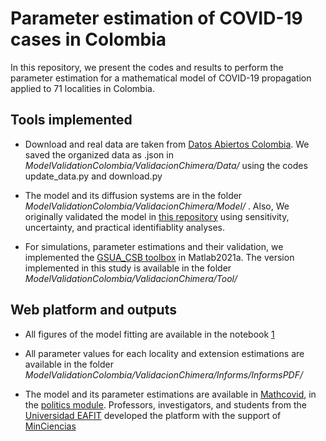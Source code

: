 # Parameter estimation of COVID-19 cases in Colombia

In this repository, we present the codes and results to perform the parameter estimation for a mathematical model of COVID-19 propagation applied to 71 localities in Colombia.

## Tools implemented

* Download and real data are taken from [Datos Abiertos Colombia](https://www.datos.gov.co/). We saved the organized data as .json in _ModelValidationColombia/ValidacionChimera/Data/_ using the codes update_data.py and download.py

* The model and its diffusion systems are in the folder _ModelValidationColombia/ValidacionChimera/Model/_ . Also,
We originally validated the model in [this repository](https://github.com/alexacl95/ChimeraModelForCovid19) using sensitivity, uncertainty, and practical identifiablity analyses.

* For simulations, parameter estimations and their validation, we implemented the [GSUA_CSB toolbox](https://github.com/drojasd/GSUA-CSB) in Matlab2021a. The version implemented in this study is available in the folder _ModelValidationColombia/ValidacionChimera/Tool/_

## Web platform and outputs

* All figures of the model fitting are available in the notebook [1](https://alexacl95.github.io/ModelValidationColombia/html/PlotingEstiamtions.html)
* All parameter values for each locality and extension estimations are available in the folder  _ModelValidationColombia/ValidacionChimera/Informs/InformsPDF/_

* The model and its parameter estimations are available in [Mathcovid](https://epidemiologia-matematica.org/), in the [politics module](https://epidemiologia-matematica.org/politicas/). Professors, investigators, and students from the [Universidad EAFIT](https://www.eafit.edu.co) developed the platform with the support of [MinCiencias](https://minciencias.gov.co/)
